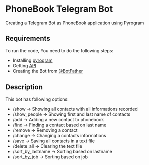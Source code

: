 
# PhoneBook Telegram Bot

Creating a Telegram Bot as PhoneBook application using Pyrogram

## Requirements

To run the code, You need to do the following steps:
- Installing [pyrogram](https://docs.pyrogram.org/)
- Getting [API](https://my.telegram.org/auth)
- Creating the Bot from [@BotFather](https://t.me/botfather)

## Description

This bot has following options:
- /show -> Showing all contacts with all informations recorded
- /show_people -> Showing first and last name of contacts
- /add -> Adding a new contact to phonebook
- /find -> Finding a contact based on last name
- /remove -> Removing a contact
- /change -> Changing a contacts informations
- /save -> Saving all contacts in a text file
- /delete_all -> Clearing the text file
- /sort_by_lastname -> Sorting based on lastname
- /sort_by_job -> Sorting based on job
